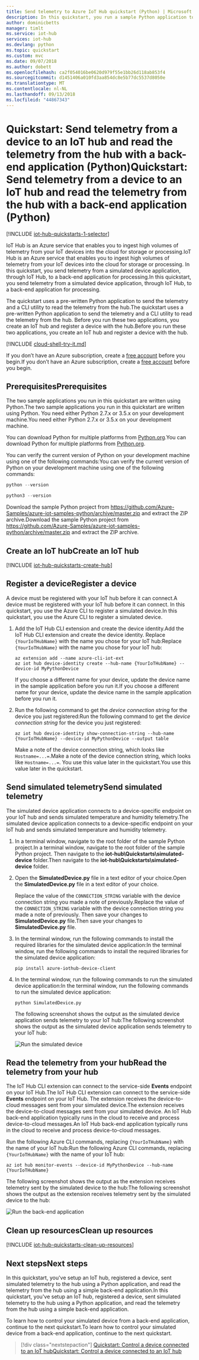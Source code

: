 ```yaml
---
title: Send telemetry to Azure IoT Hub quickstart (Python) | Microsoft Docs
description: In this quickstart, you run a sample Python application to send simulated telemetry to an IoT hub and use a utility to read telemetry from the IoT hub.
author: dominicbetts
manager: timlt
ms.service: iot-hub
services: iot-hub
ms.devlang: python
ms.topic: quickstart
ms.custom: mvc
ms.date: 09/07/2018
ms.author: dobett
ms.openlocfilehash: ca2f054016be0620d979f55e1bb26d118ab853f4
ms.sourcegitcommit: d1451406a010fd3aa854dc8e5b77dc5537d8050e
ms.translationtype: MT
ms.contentlocale: nl-NL
ms.lasthandoff: 09/13/2018
ms.locfileid: "44867343"
---
```

# <a name="quickstart-send-telemetry-from-a-device-to-an-iot-hub-and-read-the-telemetry-from-the-hub-with-a-back-end-application-python"></a><span data-ttu-id="09b2b-103">Quickstart: Send telemetry from a device to an IoT hub and read the telemetry from the hub with a back-end application (Python)</span><span class="sxs-lookup"><span data-stu-id="09b2b-103">Quickstart: Send telemetry from a device to an IoT hub and read the telemetry from the hub with a back-end application (Python)</span></span>

[!INCLUDE [iot-hub-quickstarts-1-selector](../../includes/iot-hub-quickstarts-1-selector.md)]

<span data-ttu-id="09b2b-104">IoT Hub is an Azure service that enables you to ingest high volumes of telemetry from your IoT devices into the cloud for storage or processing.</span><span class="sxs-lookup"><span data-stu-id="09b2b-104">IoT Hub is an Azure service that enables you to ingest high volumes of telemetry from your IoT devices into the cloud for storage or processing.</span></span> <span data-ttu-id="09b2b-105">In this quickstart, you send telemetry from a simulated device application, through IoT Hub, to a back-end application for processing.</span><span class="sxs-lookup"><span data-stu-id="09b2b-105">In this quickstart, you send telemetry from a simulated device application, through IoT Hub, to a back-end application for processing.</span></span>

<span data-ttu-id="09b2b-106">The quickstart uses a pre-written Python application to send the telemetry and a CLI utility to read the telemetry from the hub.</span><span class="sxs-lookup"><span data-stu-id="09b2b-106">The quickstart uses a pre-written Python application to send the telemetry and a CLI utility to read the telemetry from the hub.</span></span> <span data-ttu-id="09b2b-107">Before you run these two applications, you create an IoT hub and register a device with the hub.</span><span class="sxs-lookup"><span data-stu-id="09b2b-107">Before you run these two applications, you create an IoT hub and register a device with the hub.</span></span>

[!INCLUDE [cloud-shell-try-it.md](../../includes/cloud-shell-try-it.md)]

<span data-ttu-id="09b2b-108">If you don’t have an Azure subscription, create a [free account](https://azure.microsoft.com/free/?WT.mc_id=A261C142F) before you begin.</span><span class="sxs-lookup"><span data-stu-id="09b2b-108">If you don’t have an Azure subscription, create a [free account](https://azure.microsoft.com/free/?WT.mc_id=A261C142F) before you begin.</span></span>

## <a name="prerequisites"></a><span data-ttu-id="09b2b-109">Prerequisites</span><span class="sxs-lookup"><span data-stu-id="09b2b-109">Prerequisites</span></span>

<span data-ttu-id="09b2b-110">The two sample applications you run in this quickstart are written using Python.</span><span class="sxs-lookup"><span data-stu-id="09b2b-110">The two sample applications you run in this quickstart are written using Python.</span></span> <span data-ttu-id="09b2b-111">You need either Python 2.7.x or 3.5.x on your development machine.</span><span class="sxs-lookup"><span data-stu-id="09b2b-111">You need either Python 2.7.x or 3.5.x on your development machine.</span></span>

<span data-ttu-id="09b2b-112">You can download Python for multiple platforms from [Python.org](https://www.python.org/downloads/).</span><span class="sxs-lookup"><span data-stu-id="09b2b-112">You can download Python for multiple platforms from [Python.org](https://www.python.org/downloads/).</span></span>

<span data-ttu-id="09b2b-113">You can verify the current version of Python on your development machine using one of the following commands:</span><span class="sxs-lookup"><span data-stu-id="09b2b-113">You can verify the current version of Python on your development machine using one of the following commands:</span></span>

```python
python --version
```

```python
python3 --version
```

<span data-ttu-id="09b2b-114">Download the sample Python project from https://github.com/Azure-Samples/azure-iot-samples-python/archive/master.zip and extract the ZIP archive.</span><span class="sxs-lookup"><span data-stu-id="09b2b-114">Download the sample Python project from https://github.com/Azure-Samples/azure-iot-samples-python/archive/master.zip and extract the ZIP archive.</span></span>

## <a name="create-an-iot-hub"></a><span data-ttu-id="09b2b-115">Create an IoT hub</span><span class="sxs-lookup"><span data-stu-id="09b2b-115">Create an IoT hub</span></span>

[!INCLUDE [iot-hub-quickstarts-create-hub](../../includes/iot-hub-quickstarts-create-hub.md)]

## <a name="register-a-device"></a><span data-ttu-id="09b2b-116">Register a device</span><span class="sxs-lookup"><span data-stu-id="09b2b-116">Register a device</span></span>

<span data-ttu-id="09b2b-117">A device must be registered with your IoT hub before it can connect.</span><span class="sxs-lookup"><span data-stu-id="09b2b-117">A device must be registered with your IoT hub before it can connect.</span></span> <span data-ttu-id="09b2b-118">In this quickstart, you use the Azure CLI to register a simulated device.</span><span class="sxs-lookup"><span data-stu-id="09b2b-118">In this quickstart, you use the Azure CLI to register a simulated device.</span></span>

1. <span data-ttu-id="09b2b-119">Add the IoT Hub CLI extension and create the device identity.</span><span class="sxs-lookup"><span data-stu-id="09b2b-119">Add the IoT Hub CLI extension and create the device identity.</span></span> <span data-ttu-id="09b2b-120">Replace `{YourIoTHubName}` with the name you chose for your IoT hub:</span><span class="sxs-lookup"><span data-stu-id="09b2b-120">Replace `{YourIoTHubName}` with the name you chose for your IoT hub:</span></span>

    ```azurecli-interactive
    az extension add --name azure-cli-iot-ext
    az iot hub device-identity create --hub-name {YourIoTHubName} --device-id MyPythonDevice
    ```

    <span data-ttu-id="09b2b-121">If you choose a different name for your device, update the device name in the sample application before you run it.</span><span class="sxs-lookup"><span data-stu-id="09b2b-121">If you choose a different name for your device, update the device name in the sample application before you run it.</span></span>

1. <span data-ttu-id="09b2b-122">Run the following command to get the _device connection string_ for the device you just registered:</span><span class="sxs-lookup"><span data-stu-id="09b2b-122">Run the following command to get the _device connection string_ for the device you just registered:</span></span>

    ```azurecli-interactive
    az iot hub device-identity show-connection-string --hub-name {YourIoTHubName} --device-id MyPythonDevice --output table
    ```

    <span data-ttu-id="09b2b-123">Make a note of the device connection string, which looks like `Hostname=...=`.</span><span class="sxs-lookup"><span data-stu-id="09b2b-123">Make a note of the device connection string, which looks like `Hostname=...=`.</span></span> <span data-ttu-id="09b2b-124">You use this value later in the quickstart.</span><span class="sxs-lookup"><span data-stu-id="09b2b-124">You use this value later in the quickstart.</span></span>

## <a name="send-simulated-telemetry"></a><span data-ttu-id="09b2b-125">Send simulated telemetry</span><span class="sxs-lookup"><span data-stu-id="09b2b-125">Send simulated telemetry</span></span>

<span data-ttu-id="09b2b-126">The simulated device application connects to a device-specific endpoint on your IoT hub and sends simulated temperature and humidity telemetry.</span><span class="sxs-lookup"><span data-stu-id="09b2b-126">The simulated device application connects to a device-specific endpoint on your IoT hub and sends simulated temperature and humidity telemetry.</span></span>

1. <span data-ttu-id="09b2b-127">In a terminal window, navigate to the root folder of the sample Python project.</span><span class="sxs-lookup"><span data-stu-id="09b2b-127">In a terminal window, navigate to the root folder of the sample Python project.</span></span> <span data-ttu-id="09b2b-128">Then navigate to the **iot-hub\Quickstarts\simulated-device** folder.</span><span class="sxs-lookup"><span data-stu-id="09b2b-128">Then navigate to the **iot-hub\Quickstarts\simulated-device** folder.</span></span>

1. <span data-ttu-id="09b2b-129">Open the **SimulatedDevice.py** file in a text editor of your choice.</span><span class="sxs-lookup"><span data-stu-id="09b2b-129">Open the **SimulatedDevice.py** file in a text editor of your choice.</span></span>

    <span data-ttu-id="09b2b-130">Replace the value of the `CONNECTION_STRING` variable with the device connection string you made a note of previously.</span><span class="sxs-lookup"><span data-stu-id="09b2b-130">Replace the value of the `CONNECTION_STRING` variable with the device connection string you made a note of previously.</span></span> <span data-ttu-id="09b2b-131">Then save your changes to **SimulatedDevice.py** file.</span><span class="sxs-lookup"><span data-stu-id="09b2b-131">Then save your changes to **SimulatedDevice.py** file.</span></span>

1. <span data-ttu-id="09b2b-132">In the terminal window, run the following commands to install the required libraries for the simulated device application:</span><span class="sxs-lookup"><span data-stu-id="09b2b-132">In the terminal window, run the following commands to install the required libraries for the simulated device application:</span></span>

    ```cmd/sh
    pip install azure-iothub-device-client
    ```

1. <span data-ttu-id="09b2b-133">In the terminal window, run the following commands to run the simulated device application:</span><span class="sxs-lookup"><span data-stu-id="09b2b-133">In the terminal window, run the following commands to run the simulated device application:</span></span>

    ```cmd/sh
    python SimulatedDevice.py
    ```

    <span data-ttu-id="09b2b-134">The following screenshot shows the output as the simulated device application sends telemetry to your IoT hub:</span><span class="sxs-lookup"><span data-stu-id="09b2b-134">The following screenshot shows the output as the simulated device application sends telemetry to your IoT hub:</span></span>

    ![Run the simulated device](media/quickstart-send-telemetry-python/SimulatedDevice.png)

## <a name="read-the-telemetry-from-your-hub"></a><span data-ttu-id="09b2b-136">Read the telemetry from your hub</span><span class="sxs-lookup"><span data-stu-id="09b2b-136">Read the telemetry from your hub</span></span>

<span data-ttu-id="09b2b-137">The IoT Hub CLI extension can connect to the service-side **Events** endpoint on your IoT Hub.</span><span class="sxs-lookup"><span data-stu-id="09b2b-137">The IoT Hub CLI extension can connect to the service-side **Events** endpoint on your IoT Hub.</span></span> <span data-ttu-id="09b2b-138">The extension receives the device-to-cloud messages sent from your simulated device.</span><span class="sxs-lookup"><span data-stu-id="09b2b-138">The extension receives the device-to-cloud messages sent from your simulated device.</span></span> <span data-ttu-id="09b2b-139">An IoT Hub back-end application typically runs in the cloud to receive and process device-to-cloud messages.</span><span class="sxs-lookup"><span data-stu-id="09b2b-139">An IoT Hub back-end application typically runs in the cloud to receive and process device-to-cloud messages.</span></span>

<span data-ttu-id="09b2b-140">Run the following Azure CLI commands, replacing `{YourIoTHubName}` with the name of your IoT hub:</span><span class="sxs-lookup"><span data-stu-id="09b2b-140">Run the following Azure CLI commands, replacing `{YourIoTHubName}` with the name of your IoT hub:</span></span>

```azurecli-interactive
az iot hub monitor-events --device-id MyPythonDevice --hub-name {YourIoTHubName}
```

<span data-ttu-id="09b2b-141">The following screenshot shows the output as the extension receives telemetry sent by the simulated device to the hub:</span><span class="sxs-lookup"><span data-stu-id="09b2b-141">The following screenshot shows the output as the extension receives telemetry sent by the simulated device to the hub:</span></span>

![Run the back-end application](media/quickstart-send-telemetry-python/ReadDeviceToCloud.png)

## <a name="clean-up-resources"></a><span data-ttu-id="09b2b-143">Clean up resources</span><span class="sxs-lookup"><span data-stu-id="09b2b-143">Clean up resources</span></span>

[!INCLUDE [iot-hub-quickstarts-clean-up-resources](../../includes/iot-hub-quickstarts-clean-up-resources.md)]

## <a name="next-steps"></a><span data-ttu-id="09b2b-144">Next steps</span><span class="sxs-lookup"><span data-stu-id="09b2b-144">Next steps</span></span>

<span data-ttu-id="09b2b-145">In this quickstart, you've setup an IoT hub, registered a device, sent simulated telemetry to the hub using a Python application, and read the telemetry from the hub using a simple back-end application.</span><span class="sxs-lookup"><span data-stu-id="09b2b-145">In this quickstart, you've setup an IoT hub, registered a device, sent simulated telemetry to the hub using a Python application, and read the telemetry from the hub using a simple back-end application.</span></span>

<span data-ttu-id="09b2b-146">To learn how to control your simulated device from a back-end application, continue to the next quickstart.</span><span class="sxs-lookup"><span data-stu-id="09b2b-146">To learn how to control your simulated device from a back-end application, continue to the next quickstart.</span></span>

> [!div class="nextstepaction"]
> [<span data-ttu-id="09b2b-147">Quickstart: Control a device connected to an IoT hub</span><span class="sxs-lookup"><span data-stu-id="09b2b-147">Quickstart: Control a device connected to an IoT hub</span></span>](quickstart-control-device-python.md)